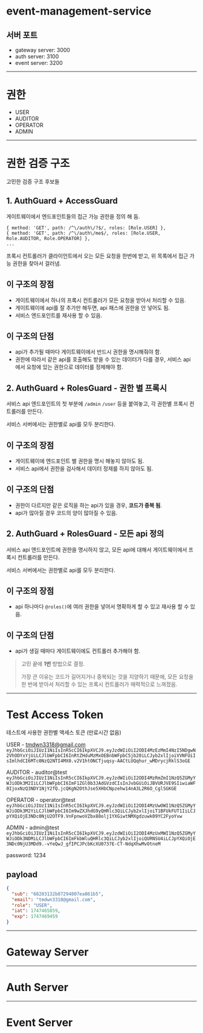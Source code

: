 # event-management-service

## 서버 포트
* gateway server: 3000
* auth server: 3100
* event server: 3200
---
# 권한
* USER
* AUDITOR
* OPERATOR
* ADMIN
---
# 권한 검증 구조

고민한 검증 구조 후보들
## 1. AuthGuard + AccessGuard
게이트웨이에서 엔드포인트들의 접근 가능 권한을 정의 해 둠.
```
{ method: 'GET', path: /^\/auth\/?$/, roles: [Role.USER] },
{ method: 'GET', path: /^\/auth\/me$/, roles: [Role.USER, Role.AUDITOR, Role.OPERATOR] },
...
```
프록시 컨트롤러가 클라이언트에서 오는 모든 요청을 한번에 받고, 위 목록에서 접근 가능 권한을 찾아서 걸러냄.

## 이 구조의 장점
* 게이트웨이에서 하나의 프록시 컨트롤러가 모든 요청을 받아서 처리할 수 있음.
* 게이트웨이에 api를 잘 추가만 해두면, api 패스에 권한을 안 넣어도 됨.
* 서비스 엔드포인트를 재사용 할 수 있음.

## 이 구조의 단점
* api가 추가될 때마다 게이트웨이에서 반드시 권한을 명시해줘야 함.
* 권한에 따라서 같은 api를 호출해도 받을 수 있는 데이터가 다를 경우, 서비스 api 에서 요청에 있는 권한으로 데이터를 정제해야 함.

## 2. AuthGuard + RolesGuard - 권한 별 프록시
서비스 api 엔드포인트의 첫 부분에 `/admin` `/user` 등을 붙여놓고, 각 권한별 프록시 컨트롤러를 만든다.

서비스 서버에서는 권한별로 api를 모두 분리한다.

## 이 구조의 장점
* 게이트웨이에 엔드포인트 별 권한을 명시 해놓지 않아도 됨.
* 서비스 api에서 권한을 검사해서 데이터 정제를 하지 않아도 됨.

## 이 구조의 단점
* 권한이 다르지만 같은 로직을 하는 api가 있을 경우, **코드가 중복 됨**.
* api가 많아질 경우 코드의 양이 많아질 수 있음.

## 2. AuthGuard + RolesGuard - 모든 api 정의
서비스 api 엔드포인트에 권한을 명시하지 않고, 모든 api에 대해서 게이트웨이에서 프록시 컨트롤러를 만든다.

서비스 서버에서는 권한별로 api를 모두 분리한다.

## 이 구조의 장점
* api 하나마다 `@roles()`에 여러 권한을 넣어서 명확하게 할 수 있고 재사용 할 수 있음.

## 이 구조의 단점
* api가 생길 때마다 게이트웨이에도 컨트롤러 추가해야 함.

> 고민 끝에 **1번** 방법으로 결정.
> 
> 가장 큰 이유는 코드가 길어지거나 중복되는 것을 지양하기 때문에, 모든 요청을 한 번에 받아서 처리할 수 있는 프록시 컨트롤러가 매력적으로 느껴졌음.

---
# Test Access Token
테스트에 사용한 권한별 액세스 토큰 (만료시간 없음)

USER - tmdwn3318@gmail.com
`eyJhbGciOiJIUzI1NiIsInR5cCI6IkpXVCJ9.eyJzdWIiOiI2ODI4MzEzMmI4NzI5NDgwN2VhODYxYjUiLCJlbWFpbCI6InRtZHduMzMxOEBnbWFpbC5jb20iLCJyb2xlIjoiVVNFUiIsImlhdCI6MTc0NzQ2NTI4MX0.v2V1htONCTjuqsy-AACtLUQqhur_wMDrycjRklS3oGE`

AUDITOR - auditor@test
`eyJhbGciOiJIUzI1NiIsInR5cCI6IkpXVCJ9.eyJzdWIiOiI2ODI4MzRmZmI1NzQ5ZGMyYWJiODk3M2IiLCJlbWFpbCI6ImF1ZGl0b3JAdGVzdCIsInJvbGUiOiJBVURJVE9SIiwiaWF0IjoxNzQ3NDY1NjY2fQ.jcQKgN2OthJse5XHbCNpzehw14nA3L2R6O_CglSGKGE`

OPERATOR - operator@test
`eyJhbGciOiJIUzI1NiIsInR5cCI6IkpXVCJ9.eyJzdWIiOiI2ODI4MzUwOWI1NzQ5ZGMyYWJiODk3M2YiLCJlbWFpbCI6Im9wZXJhdG9yQHRlc3QiLCJyb2xlIjoiT1BFUkFUT1IiLCJpYXQiOjE3NDc0NjU2OTF9.VnFpnwoVZbx88olj1YXGiwtNMXgdzuwk09YC2FyoYvw`

ADMIN - admin@test
`eyJhbGciOiJIUzI1NiIsInR5cCI6IkpXVCJ9.eyJzdWIiOiI2ODI4MzUxMWI1NzQ5ZGMyYWJiODk3NDMiLCJlbWFpbCI6ImFkbWluQHRlc3QiLCJyb2xlIjoiQURNSU4iLCJpYXQiOjE3NDc0NjU3MDd9.-vYeQwJ_gfIPCJPcbKcXU0737E-CT-NdqXhwMvOtneM`

password: 1234

## payload
```json
{
  "sub": "68283132b87294807ea861b5",
  "email": "tmdwn3318@gmail.com",
  "role": "USER",
  "iat": 1747465859,
  "exp": 1747469459
}
```

---
# Gateway Server


---
# Auth Server


---
# Event Server

